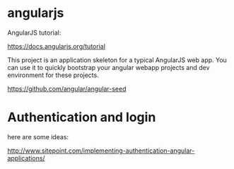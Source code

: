 # angularjs

AngularJS tutorial:

https://docs.angularjs.org/tutorial


This project is an application skeleton for a typical AngularJS web app. You can use it to quickly bootstrap your angular webapp projects and dev environment for these projects.

https://github.com/angular/angular-seed


Authentication and login
========================

here are some ideas:

http://www.sitepoint.com/implementing-authentication-angular-applications/
